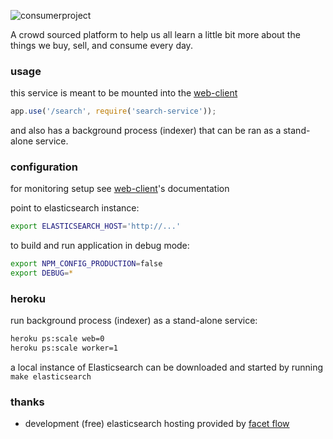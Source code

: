 ![consumerproject](http://i.imgur.com/iLlaWxJ.png)

A crowd sourced platform to help us all learn a little bit more about the
things we buy, sell, and consume every day.

### usage

this service is meant to be mounted into the
[web-client](https://github.com/consumr-project/web-client)

```js
app.use('/search', require('search-service'));
```

and also has a background process (indexer) that can be ran as a stand-alone
service.

### configuration

for monitoring setup see
[web-client](https://github.com/consumr-project/web-client#new-relic)'s
documentation

point to elasticsearch instance:

```bash
export ELASTICSEARCH_HOST='http://...'
```

to build and run application in debug mode:

```bash
export NPM_CONFIG_PRODUCTION=false
export DEBUG=*
```

### heroku

run background process (indexer) as a stand-alone service:

```bash
heroku ps:scale web=0
heroku ps:scale worker=1
```

a local instance of Elasticsearch can be downloaded and started by running
`make elasticsearch`

### thanks

* development (free) elasticsearch hosting provided by [facet flow](https://facetflow.com/)
